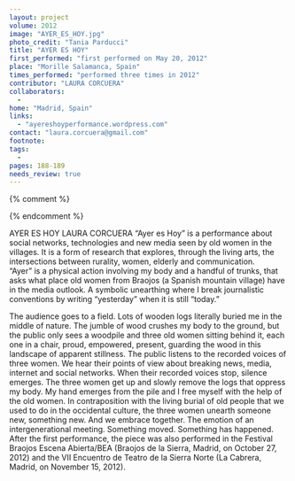 ```yaml
---
layout: project
volume: 2012
image: "AYER_ES_HOY.jpg"
photo_credit: "Tania Parducci"
title: "AYER ES HOY"
first_performed: "first performed on May 20, 2012"
place: "Morille Salamanca, Spain"
times_performed: "performed three times in 2012"
contributor: "LAURA CORCUERA"
collaborators: 
  - 
home: "Madrid, Spain"
links: 
  - "ayereshoyperformance.wordpress.com"
contact: "laura.corcuera@gmail.com"
footnote: 
tags: 
  - 
pages: 188-189
needs_review: true
---
```


{% comment %} 

{% endcomment %}

 AYER ES HOY 
 LAURA CORCUERA 
 “Ayer es Hoy” is a performance about social networks, technologies and new media seen by old women in the villages. It is a form of research that explores, through the living arts, the intersections between rurality, women, elderly and communication.  
 “Ayer” is a physical action involving my body and a handful of trunks, that asks what place old women from Braojos (a Spanish mountain village) have in the media outlook. A symbolic unearthing where I break journalistic conventions by writing “yesterday” when it is still “today.” 
   
 The audience goes to a field. Lots of wooden logs literally buried me in the middle of nature. The jumble of wood crushes my body to the ground, but the public only sees a woodpile and three old women sitting behind it, each one in a chair, proud, empowered, present, guarding the wood in this landscape of apparent stillness. 
 The public listens to the recorded voices of three women. We hear their points of view about breaking news, media, internet and social networks. When their recorded voices stop, silence emerges. The three women get up and slowly remove the logs that oppress my body. My hand emerges from the pile and I free myself with the help of the old women. In contraposition with the living burial of old people that we used to do in the occidental culture, the three women unearth someone new, something new. And we embrace together. The emotion of an intergenerational meeting. Something moved. Something has happened. 
 After the first performance, the piece was also performed in the Festival Braojos Escena Abierta/BEA (Braojos de la Sierra, Madrid, on October 27, 2012) and the VII Encuentro de Teatro de la Sierra Norte (La Cabrera, Madrid, on November 15, 2012). 

